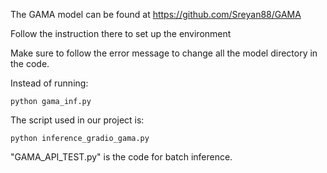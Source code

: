 The GAMA model can be found at https://github.com/Sreyan88/GAMA

Follow the instruction there to set up the environment

Make sure to follow the error message to change all the model directory in the code.

Instead of running:
	
	python gama_inf.py

The script used in our project is:
	
	python inference_gradio_gama.py

"GAMA_API_TEST.py" is the code for batch inference. 
